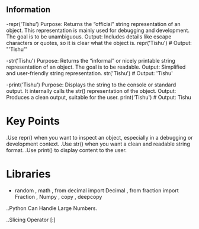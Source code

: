 ## Information

-repr('Tishu')
Purpose: Returns the “official” string representation of an object. This representation is mainly used for debugging and development. The goal is to be unambiguous.
Output: Includes details like escape characters or quotes, so it is clear what the object is.
 repr('Tishu')  # Output: "'Tishu'"

-str('Tishu')
Purpose: Returns the “informal” or nicely printable string representation of an object. The goal is to be readable.
Output: Simplified and user-friendly string representation.
 str('Tishu')  # Output: 'Tishu'

-print('Tishu')
Purpose: Displays the string to the console or standard output. It internally calls the str() representation of the object.
Output: Produces a clean output, suitable for the user.
 print('Tishu')  # Output: Tishu

# Key Points
 .Use repr() when you want to inspect an object, especially in a debugging or development context.
 .Use str() when you want a clean and readable string format.
 .Use print() to display content to the user.

# Libraries

- random , math , from decimal import Decimal , from fraction import Fraction , Numpy , copy , deepcopy

..Python Can Handle Large Numbers.

..Slicing Operator [:]

